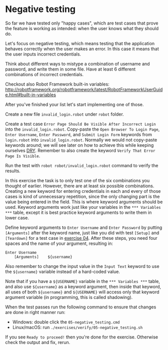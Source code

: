 # Negative testing

So far we have tested only "happy cases", which are test cases that prove the feature is working as
intended: when the user knows what they should do.

Let's focus on negative testing, which means testing that the application behaves correctly
when the user makes an error. In this case it means that the user inputs incorrect credentials.

Think about different ways to mistype a combination of username and password, and write them in some file. Have at least 6 different combinations of incorrect credentials.

Checkout also Robot Framework built-in variables: http://robotframework.org/robotframework/latest/RobotFrameworkUserGuide.html#built-in-variables

After you've finished your list let's start implementing one of those.

Create a new file `invalid_login.robot` under `robot` folder.

Create a test case `Error Page Should Be Visible After Incorrect Login` into the `invalid_login.robot`.
Copy-paste the `Open Browser To Login Page`, `Enter Username`, `Enter Password`, and `Submit Login Form`
keywords from `login.robot` into `invalid_login.robot`. Normally we would not copy-paste keywords around;
we will see later on how to achieve this while keeping ourselves [DRY](https://en.wikipedia.org/wiki/Don%27t_repeat_yourself).
Remember to also create the keyword `Verify That Error Page Is Visible`.

Run the test with `robot robot/invalid_login.robot` command to verify the results.

In this exercise the task is to only test one of the six combinations you thought of earlier. However,
there are at least six possible combinations. Creating a new keyword for entering credentials in each and every of those cases is kind of unnecessary
repetition, since the only changing part is the value being entered in the field. This is where keyword arguments should be used. Keyword
arguments work just like your variables in the `*** Variables ***` table, except it is best practice
keyword arguments to write them in lower case.

Define keyword arguments to `Enter Username` and `Enter Password`
by putting `[Arguments]` after the keyword name, just like you did with test
`[Setup]` and `[Teardown]` for a test case in [exercise 04](./04-setups_and_teardowns.md). After these steps,
you need four spaces and the name of your argument, resulting in:

```
Enter Username
    [Arguments]    ${username}
```

Also remember to change the input value in the `Input Text` keyword to use the `${username}` variable
instead of a hard-coded value.

Note that if you have a `${USERNAME}` variable in the `*** Variables ***` table, and also use `${username}` as a keyword argument, then inside that keyword,
all uses of both `${username}` and `${USERNAME}` will access only that keyword argument variable (in programming, this is called shadowing).

When the test passes run the following command to ensure that changes are done in right manner run:

  - Windows: double click the `05-negative_testing.cmd`
  - Linux/macOS: run `./exercises/verify/05-negative_testing.sh`

If you see `Ready to proceed!` then you're done for the exercise. Otherwise check the output and fix, rerun.
